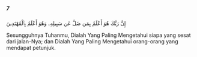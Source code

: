 ##### 7

<span class="ayah">إِنَّ رَبَّكَ هُوَ أَعْلَمُ بِمَن ضَلَّ عَن سَبِيلِهِۦ وَهُوَ أَعْلَمُ بِٱلْمُهْتَدِينَ</span>

<span class="ayah_translation">Sesungguhnya Tuhanmu, Dialah Yang Paling Mengetahui siapa yang sesat dari jalan-Nya; dan Dialah Yang Paling Mengetahui orang-orang yang mendapat petunjuk.</span>
